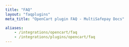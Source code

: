 ```yaml
---
title: "FAQ"
layout: "faqplugins"
meta_title: "OpenCart plugin FAQ - MultiSafepay Docs"

aliases: 
    - /integrations/opencart/faq
    - /integrations/plugins/opencart/faq
---
```

